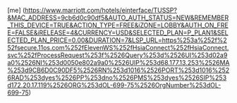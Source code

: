[me] (https://www.marriott.com/hotels/einterface/TUSSP?&MAC_ADDRESS=9cb6d0c90df5&AUTO_AUTH_STATUS=NEW&REMEMBER_THIS_DEVICE=TRUE&ACTION_TYPE=FREE&iZONE=LOBBY&AUTH_ON_FREE=FALSE&iRELEASE=4&CURRENCY=USD&SELECTED_PLAN=P_PLAN1&SELECTED_PLAN_PRICE=0.00&DURATION=7&LSP_URL=https%253a%252f%252fsecure.11os.com%252fElevenWS%252fHsiaConnect%252fHsiaConnect.svc%252fProcessRequest%253f%2526Query%253d%2526UI%253d02a9a0%2526NI%253d0050e802a9a0%2526UIP%253d68.177.13.253%2526MA%253d9CB6D0C90DF5%2526RN%253d1016%2526PORT%253d1016%2526RAD%253dyes%2526PP%253dno%2526PMS%253dyes%2526SIP%253d172.20.17.119%2526ORG%253dOL-699-75%2526OrgNumber%253dOL-699-75)
